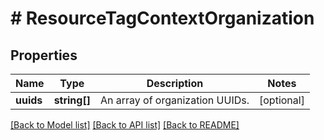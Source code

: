 # # ResourceTagContextOrganization

## Properties

Name | Type | Description | Notes
------------ | ------------- | ------------- | -------------
**uuids** | **string[]** | An array of organization UUIDs. | [optional]

[[Back to Model list]](../../README.md#models) [[Back to API list]](../../README.md#endpoints) [[Back to README]](../../README.md)
